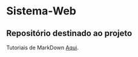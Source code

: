 # Sistema-Web

## Repositório destinado ao projeto

Tutoriais de MarkDown [Aqui](https://github.com/adam-p/markdown-here/wiki/Markdown-Cheatsheet).

